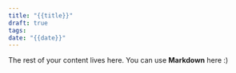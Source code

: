 ```yaml
---
title: "{{title}}"
draft: true
tags: 
date: "{{date}}"
---
```

 
The rest of your content lives here. You can use **Markdown** here :)